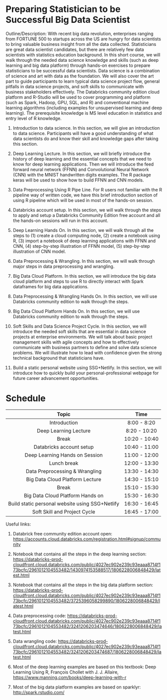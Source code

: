 # Preparing Statistician to be Successful Big Data Scientist

Outline/Description: With recent big data revolution, enterprises ranging from FORTUNE 500 to startups across the US are hungry for data scientists to bring valuable business insight from all the data collected. Statisticians are great data scientist candidates, but there are relatively few data scientists with statistics education background. In this short course, we will walk through the needed data science knowledge and skills (such as deep learning and big data platform) through hands-on exercises to prepare statisticians to be successful data scientists. Data science is a combination of science and art with data as the foundation. We will also cover the art part to guide participants to learn typical data science project flow, general pitfalls in data science projects, and soft skills to communicate with business stakeholders effectively. The Databricks community edition cloud platform and R-Studio will be used to cover programming and platform (such as Spark, Hadoop, GPU, SQL, and R) and conventional machine learning algorithms (including examples for unsupervised learning and deep learning). The prerequisite knowledge is MS level education in statistics and entry level of R knowledge.

1. Introduction to data science. In this section, we will give an introduction to data science. Participants will have a good understanding of what data scientists do and know their skill and knowledge gaps after taking this section.

2. Deep Learning Lecture. In this section, we will briefly introduce the history of deep learning and the essential concepts that we need to know for deep learning applications. Then we will introduce the feed forward neural network (FFNN) and Convolutional Neural Network (CNN) with the MNIST handwritten digits examples. The R package keras will be used to show how to build FFNN and CNN models.

3. Data Preprocessing Using R Pipe Line. For R users not familiar with the R pipeline way of written code, we have this brief introduction section of using R pipeline which will be used in most of the hands-on session.

4. Databricks account setup. In this section, we will walk through the steps to apply and setup a Databricks Community Edition free account and all the hands-on sessions will run in this account.

5. Deep Learning Hands On. In this section, we will walk through all the steps to (1) create a cloud computing node, (2) create a notebook using R, (3) import a notebook of deep learning applications with FFNN and CNN, (4) step-by-step illustration of FFNN model, (5) step-by-step illustration of CNN model.

6. Data Preprocessing & Wrangling. In this section, we will walk through major steps in data preprocessing and wrangling.

7. Big Data Cloud Platform. In this section, we will introduce the big data cloud platform and steps to use R to directly interact with Spark dataframes for big data applications.

8. Data Preprocessing & Wrangling Hands On. In this section, we will use Databricks community edition to walk through the steps.

9. Big Data Cloud Platform Hands On. In this section, we will use Databricks community edition to walk through the steps.

10. Soft Skills and Data Science Project Cycle. In this section, we will introduce the needed soft skills that are essential in data science projects at enterprise environments. We will talk about basic project management skills with agile concepts and how to effectively communicate with business partners to define and solve data science problems. We will illustrate how to lead with confidence given the strong technical background that statisticians have.

11. Build a static personal website using SSG+Netlify. In this section, we will introduce how to quickly build your personal-professional webpage for future career advancement opportunities.  

# Schedule

| Topic | Time |
| :---: | :---: |
| Introduction |  8:00 - 8:20 |
| Deep Learning Lecture | 8:20 - 10:20 |
| Break | 10:20 - 10:40 |
| Databricks account setup | 10:40 - 11:00 |
| Deep Learning Hands on Session | 11:00 - 12:00 |
| Lunch break | 12:00 - 13:30 |
| Data Preprocessing & Wrangling | 13:30 - 14:30 |
| Big Data Cloud Platform Lecture | 14:30 - 15:10 |
| Break | 15:10 - 15:30 |
| Big Data Cloud Platform Hands on | 15:30 - 16:30 |
| Build static personal website using SSG+Netlify | 16:30 - 16:45 |
| Soft Skill and Project Cycle | 16:45 - 17:00 |

Useful links:

1. Databrick free community edition account open: https://accounts.cloud.databricks.com/registration.html#signup/community

2. Notebook that contains all the steps in the deep learning section: https://databricks-prod-cloudfront.cloud.databricks.com/public/4027ec902e239c93eaaa8714f173bcfc/2961012104553482/1430974153588517/1806228006848429/latest.html 

3. Notebook that contains all the steps in the big data platform section:
https://databricks-prod-cloudfront.cloud.databricks.com/public/4027ec902e239c93eaaa8714f173bcfc/2961012104553482/3725396058299890/1806228006848429/latest.html 

4. Data preprocessing code:
https://databricks-prod-cloudfront.cloud.databricks.com/public/4027ec902e239c93eaaa8714f173bcfc/2961012104553482/3241206203474646/1806228006848429/latest.html

5. Data wrangling code: https://databricks-prod-cloudfront.cloud.databricks.com/public/4027ec902e239c93eaaa8714f173bcfc/2961012104553482/3241206203474687/1806228006848429/latest.html 

6. Most of the deep learning examples are based on this textbook: Deep Learning Using R, François Chollet with J. J. Allaire, https://www.manning.com/books/deep-learning-with-r

7. Most of the big data platform examples are based on sparklyr:  http://spark.rstudio.com/
